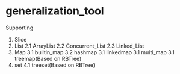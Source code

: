 # generalization_tool
Supporting 
  1. Slice
  2. List
    2.1 ArrayList
    2.2 Concurrent_List
    2.3 Linked_List
  3. Map
    3.1 builtin_map
    3.2 hashmap
    3.1 linkedmap
    3.1 multi_map
    3.1 treemap(Based on RBTree)
  4. set
     4.1 treeset(Based on RBTree)

